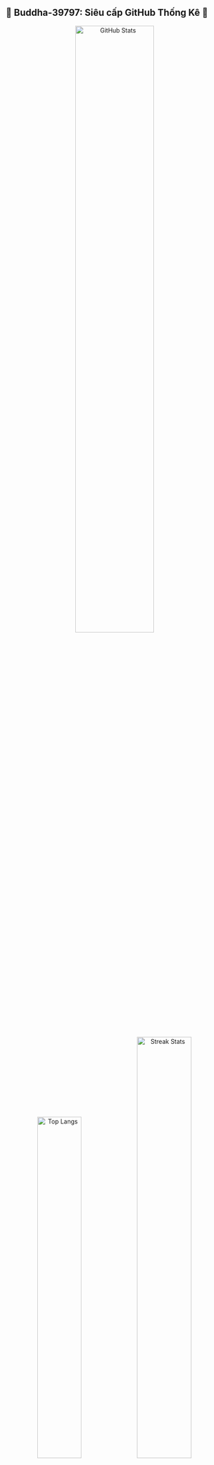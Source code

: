## 🌟 Buddha-39797: Siêu cấp GitHub Thống Kê 🌟

<div align="center">

<!-- 📊 Tổng thể -->
<img src="https://github-readme-stats.vercel.app/api?username=Buddha-39797&show_icons=true&theme=tokyonight&include_all_commits=true&count_private=true&custom_title=🔥 GitHub Stats của Đại Sư Buddha 🔥&border_radius=20" width="60%" alt="GitHub Stats" />

<!-- 🧠 Ngôn ngữ dùng nhiều -->
<img src="https://github-readme-stats.vercel.app/api/top-langs/?username=Buddha-39797&layout=compact&theme=tokyonight&custom_title=🧠 TOP Ngôn Ngữ Của Sư Tổ&langs_count=6&border_radius=20" width="45%" alt="Top Langs" />

<!-- 🔥 Streak - chuỗi ngày hoạt động -->
<img src="https://github-readme-streak-stats.herokuapp.com/?user=Buddha-39797&theme=tokyonight&date_format=M%20j%5B%2C%20Y%5D&ring=FFB000&fire=FF6A00&currStreakLabel=FF6A00&custom_title=🔥 Chuỗi Luyện Code Bất Tận 🔥&border_radius=20" width="50%" alt="Streak Stats" />

</div>
